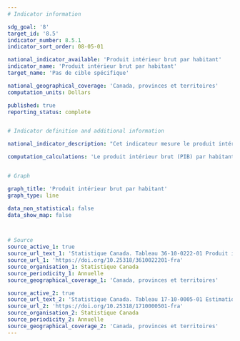 ```yaml
---
# Indicator information

sdg_goal: '8'
target_id: '8.5'
indicator_number: 8.5.1
indicator_sort_order: 08-05-01

national_indicator_available: 'Produit intérieur brut par habitant'
indicator_name: 'Produit intérieur brut par habitant'
target_name: 'Pas de cible spécifique'

national_geographical_coverage: 'Canada, provinces et territoires' 
computation_units: Dollars

published: true
reporting_status: complete


# Indicator definition and additional information

national_indicator_description: "Cet indicateur mesure le produit intérieur brut (PIB) par habitant."  

computation_calculations: 'Le produit intérieur brut (PIB) par habitant correspond au PIB annuel divisé par la population du Canada au 1er juillet.'


# Graph

graph_title: 'Produit intérieur brut par habitant'
graph_type: line

data_non_statistical: false
data_show_map: false



# Source
source_active_1: true
source_url_text_1: 'Statistique Canada. Tableau 36-10-0222-01 Produit intérieur brut, en termes de dépenses, provinciaux et territoriaux, annuel (x 1 000 000)'
source_url_1: 'https://doi.org/10.25318/3610022201-fra'
source_organisation_1: Statistique Canada
source_periodicity_1: Annuelle
source_geographical_coverage_1: 'Canada, provinces et territoires'

source_active_2: true
source_url_text_2: 'Statistique Canada. Tableau 17-10-0005-01 Estimations de la population au 1er juillet, par âge et sexe'
source_url_2: 'https://doi.org/10.25318/1710000501-fra'
source_organisation_2: Statistique Canada
source_periodicity_2: Annuelle
source_geographical_coverage_2: 'Canada, provinces et territoires'
---
```

